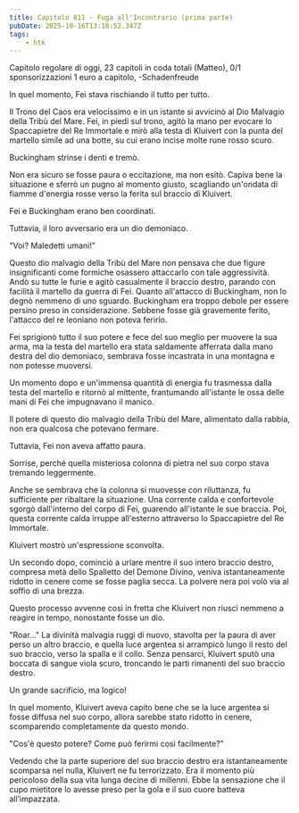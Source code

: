 ```yaml
---
title: Capitolo 811 - Fuga all'Incontrario (prima parte)
pubDate: 2025-10-16T13:18:52.347Z
tags:
    - htk
---
```



Capitolo regolare di oggi,
23 capitoli in coda totali (Matteo),
0/1 sponsorizzazioni 1 euro a capitolo,
-Schadenfreude


In quel momento, Fei stava rischiando il tutto per tutto.


Il Trono del Caos era velocissimo e in un istante si avvicinò al Dio Malvagio della Tribù del Mare. Fei, in piedi sul trono, agitò la mano per evocare lo Spaccapietre del Re Immortale e mirò alla testa di Kluivert con la punta del martello simile ad una botte, su cui erano incise molte rune rosso scuro.


Buckingham strinse i denti e tremò.


Non era sicuro se fosse paura o eccitazione, ma non esitò. Capiva bene la situazione e sferrò un pugno al momento giusto, scagliando un'ondata di fiamme d'energia rosse verso la ferita sul braccio di Kluivert.


Fei e Buckingham erano ben coordinati.


Tuttavia, il loro avversario era un dio demoniaco.


"Voi? Maledetti umani!"


Questo dio malvagio della Tribù del Mare non pensava che due figure insignificanti come formiche osassero attaccarlo con tale aggressività. Andò su tutte le furie e agitò casualmente il braccio destro, parando con facilità il martello da guerra di Fei. Quanto all'attacco di Buckingham, non lo degnò nemmeno di uno sguardo. Buckingham era troppo debole per essere persino preso in considerazione. Sebbene fosse già gravemente ferito, l'attacco del re leoniano non poteva ferirlo.


Fei sprigionò tutto il suo potere e fece del suo meglio per muovere la sua arma, ma la testa del martello era stata saldamente afferrata dalla mano destra del dio demoniaco, sembrava fosse incastrata in una montagna e non potesse muoversi.


Un momento dopo e un'immensa quantità di energia fu trasmessa dalla testa del martello e ritornò al mittente, frantumando all'istante le ossa delle mani di Fei che impugnavano il manico.


Il potere di questo dio malvagio della Tribù del Mare, alimentato dalla rabbia, non era qualcosa che potevano fermare.


Tuttavia, Fei non aveva affatto paura.


Sorrise, perché quella misteriosa colonna di pietra nel suo corpo stava tremando leggermente.


Anche se sembrava che la colonna si muovesse con riluttanza, fu sufficiente per ribaltare la situazione. Una corrente calda e confortevole sgorgò dall'interno del corpo di Fei, guarendo all'istante le sue braccia. Poi, questa corrente calda irruppe all'esterno attraverso lo Spaccapietre del Re Immortale.


Kluivert mostrò un'espressione sconvolta.


Un secondo dopo, cominciò a urlare mentre il suo intero braccio destro, compresa metà dello Spalletto del Demone Divino, veniva istantaneamente ridotto in cenere come se fosse paglia secca. La polvere nera poi volò via al soffio di una brezza.


Questo processo avvenne così in fretta che Kluivert non riuscì nemmeno a reagire in tempo, nonostante fosse un dio.


"Roar..." La divinità malvagia ruggì di nuovo, stavolta per la paura di aver perso un altro braccio, e quella luce argentea si arrampicò lungo il resto del suo braccio, verso la spalla e il collo. Senza pensarci, Kluivert sputò una boccata di sangue viola scuro, troncando le parti rimanenti del suo braccio destro.


Un grande sacrificio, ma logico!


In quel momento, Kluivert aveva capito bene che se la luce argentea si fosse diffusa nel suo corpo, allora sarebbe stato ridotto in cenere, scomparendo completamente da questo mondo.


"Cos'è questo potere? Come può ferirmi così facilmente?"


Vedendo che la parte superiore del suo braccio destro era istantaneamente scomparsa nel nulla, Kluivert ne fu terrorizzato. Era il momento più pericoloso della sua vita lunga decine di millenni. Ebbe la sensazione che il cupo mietitore lo avesse preso per la gola e il suo cuore batteva all’impazzata.







